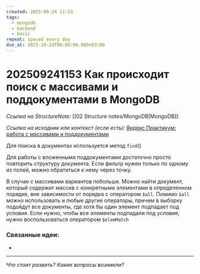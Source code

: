 ```yaml
---
created: 2025-09-24 11:53
tags:
  - mongodb
  - backend
  - basic
repeat: spaced every day
due_at: 2025-10-24T06:00:00.000+03:00
---
```

# 202509241153 Как происходит поиск с массивами и поддокументами в MongoDB

*Ссылка на StructureNote:* [[02 Structure notes/MongoDB|MongoDB]]

*Ссылка на исходник или контекст (если есть):* [Яндекс Практикум: работа с массивами и поддокументами](https://practicum.yandex.ru/learn/backend-nodejs/courses/16b47298-e20d-4fde-9619-1ab305039a00/sprints/564238/topics/3850c616-bd4c-4c66-987e-9b4e0b0f135c/lessons/d5029ec6-31a4-474b-a823-d980df4245c3/)

Для поиска в документах используется метод `find`()

Для работы с вложенными поддокументами достаточно просто повторить структуру документа. Если фильтр нужен только по одному из полей, можно обратиться к нему через точку.

В случае с массивами вариантов побольше. Можно найти документ, который содержит массив с конкретными элементами в определенном порядке, вне зависимости от порядка с оператором `$all`. Помимо `$all` можно использовать и любые другие операторы, причем в выборку подойдут все документы, где хотя бы один элемент подпадает под условия. Если нужно, чтобы все элементы подпадали под условия, нужно воспользоваться оператором `$elemMatch`

### Связанные идеи:

* 

---

*Что стоит развить? Какие вопросы возникли?*
